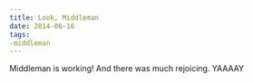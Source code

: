 ```yaml
---
title: Look, Middleman
date: 2014-06-16
tags:
-middleman
---
```

Middleman is working!  And there was much rejoicing. YAAAAY
